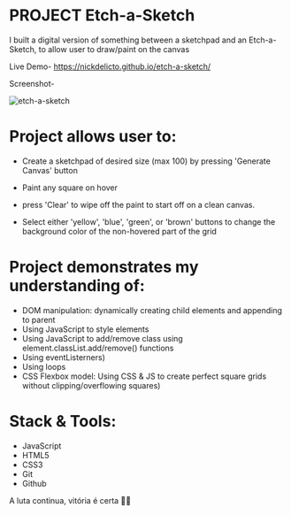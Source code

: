 # PROJECT Etch-a-Sketch

I built a digital version of something between a sketchpad and an Etch-a-Sketch, 
to allow user to draw/paint on the canvas

Live Demo- https://nickdelicto.github.io/etch-a-sketch/

Screenshot-

![etch-a-sketch](https://github.com/nickdelicto/etch-a-sketch/assets/113605917/9dac0bd8-7e1d-45e7-a7c1-3629a9a75c52)



# Project allows user to:
- Create a sketchpad of desired size (max 100) by pressing 'Generate Canvas' button

- Paint any square on hover

- press 'Clear' to wipe off the paint to start off on a clean canvas.

- Select either 'yellow', 'blue', 'green', or 'brown' buttons to
change the background color of the non-hovered part of the grid


# Project demonstrates my understanding of:

- DOM manipulation: dynamically creating child elements and appending to parent
- Using JavaScript to style elements
- Using JavaScript to add/remove class using element.classList.add/remove() functions
- Using eventListerners)
- Using loops
- CSS Flexbox model: Using CSS & JS to create perfect square grids without clipping/overflowing squares)

# Stack & Tools:
- JavaScript
- HTML5
- CSS3
- Git
- Github


A luta continua, vitória é certa 💪🏼
